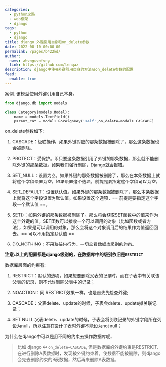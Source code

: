 ```yaml
---
categories: 
  - python之路
  - web框架
  - django
tags: 
  - python
  - django
title: django 外键引用自身和on_delete参数
date: 2022-08-10 00:00:00
permalink: /pages/b422bd/
author: 
  name: zhengwenfeng
  link: https://github.com/tenqaz
description: django中使用外键引用自身的方法及on_delete参数的配置
feed: 
  enable: true
---
```




案例. 该模型使用外键引用自己本身。

```python
from django.db import models

class Category(models.Model):
    name = models.TextField()
    parent_cat = models.ForeignKey('self',on_delete=models.CASCADE)
```

on_delete参数如下:
1. CASCADE：级联操作。如果外键对应的那条数据被删除了，那么这条数据也会被删除。

2. PROTECT：受保护。即只要这条数据引用了外键的那条数据，那么就不能删除外键的那条数据。如果我们强行删除，Django就会报错。
3. SET_NULL：设置为空。如果外键的那条数据被删除了，那么在本条数据上就将这个字段设置为空。如果设置这个选项，前提是要指定这个字段可以为空。

4. SET_DEFAULT：设置默认值。如果外键的那条数据被删除了，那么本条数据上就将这个字段设置为默认值。如果设置这个选项，== 前提是要指定这个字段一个默认值 ==。

5. SET()：如果外键的那条数据被删除了。那么将会获取SET函数中的值来作为这个外键的值。SET函数可以接收一个可以调用的对象（比如函数或者方法），如果是可以调用的对象，那么会将这个对象调用后的结果作为值返回回去。== 可以不用指定默认值 ==

6. DO_NOTHING：不采取任何行为。一切全看数据库级别的约束。

**注意:以上的配置都是django级别的，在数据库中的级别依旧是`RESTRICT`**

数据库层面的约束有:
1. RESTRICT：默认的选项，如果想要删除父表的记录时，而在子表中有关联该父表的记录，则不允许删除父表中的记录；

2. NOACTION：同 RESTRICT效果一样，也是首先先检查外键;

3. CASCADE：父表delete、update的时候，子表会delete、update掉关联记录；

4. SET NULL:父表delete、update的时候，子表会将关联记录的外键字段所在列设为null，所以注意在设计子表时外键不能设为not null；

为什么在django中可以是用不同的约束去操作数据库呢。

>比如 django 中 `on_delete=CASCADE`, 但是数据库的外键约束是RESTRICT. 在进行删除A表数据时，发现被外键约束着，使数据不能被删除，则django会先去删除约束的B表数据，然后再来删除A表数据。